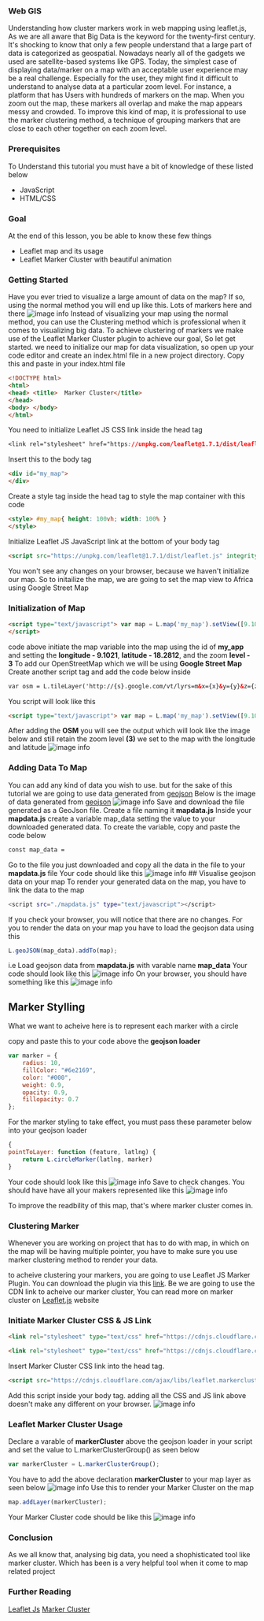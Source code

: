 ### Web GIS
 Understanding how cluster markers work in web mapping using leaflet.js, As we are all aware that Big Data is the keyword for the twenty-first century. It's shocking to know that only a few people understand that a large part of data is categorized as geospatial. Nowadays nearly all of the gadgets we used are satellite-based systems like GPS. Today, the simplest case of displaying data/marker on a map with an acceptable user experience may be a real challenge. Especially for the user, they might find it difficult to understand to analyse data at a particular zoom level. For instance, a platform that has Users with hundreds of markers on the map. When you zoom out the map, these markers all overlap and make the map appears messy and crowded. To improve this kind of map, it is professional to use the marker clustering method, a technique of grouping markers that are close to each other together on each zoom level. 
### Prerequisites
To Understand this tutorial you must have a bit of knowledge of these listed below
- JavaScript
- HTML/CSS
### Goal
At the end of this lesson, you be able to know these few things
- Leaflet map and its usage
- Leaflet Marker Cluster with beautiful animation
### Getting Started
Have you ever tried to visualize a large amount of data on the map? If so, using the normal method you will end up like this. Lots of markers here and there
![image info](engineering-education/understanding-how-cluster-marker-works/marker.png)
Instead of visualizing your map using the normal method, you can use the Clustering method which is professional when it comes to visualizing big data. To achieve clustering of markers we make use of the Leaflet Marker Cluster plugin to achieve our goal, So let get started. we need to initialize our map for data visualization, so open up your code editor and create an index.html file in a new project directory. Copy this and paste in your index.html file
```html
<!DOCTYPE html>
<html>
<head> <title>	Marker Cluster</title>
</head>
<body> </body>
</html>
```
You need to initialize Leaflet JS CSS link inside the head tag
```css
<link rel="stylesheet" href="https://unpkg.com/leaflet@1.7.1/dist/leaflet.css" integrity="sha512-xodZBNTC5n17Xt2atTPuE1HxjVMSvLVW9ocqUKLsCC5CXdbqCmblAshOMAS6/keqq/sMZMZ19scR4PsZChSR7A==" crossorigin=""/>
```
Insert this to the body tag
```html
<div id="my_map">
</div>
```
Create a style tag inside the head tag to style the map container with this code
```html
<style> #my_map{ height: 100vh; width: 100% }
</style>
```
Initialize Leaflet JS JavaScript link at the bottom of your body tag
```html
<script src="https://unpkg.com/leaflet@1.7.1/dist/leaflet.js" integrity="sha512-XQoYMqMTK8LvdxXYG3nZ448hOEQiglfqkJs1NOQV44cWnUrBc8PkAOcXy20w0vlaXaVUearIOBhiXZ5V3ynxwA==" crossorigin=""> </script>
```
You won't see any changes on your browser, because we haven't initialize our map. So to initailize the map, we are going to set the map view to Africa using Google Street Map
### Initialization of Map
```html
<script type="text/javascript"> var map = L.map('my_map').setView([9.1021, 18.2812], 3);
</script>
```
code above initiate the map variable into the map using the id of **my_app** and setting the **longitude - 9.1021**, **latitude - 18.2812**, and the zoom **level - 3** To add our OpenStreetMap which we will be using **Google Street Map** Create another script tag and add the code below inside
```html
var osm = L.tileLayer('http://{s}.google.com/vt/lyrs=m&x={x}&y={y}&z={z}', { maxZoom: 50, subdomains: ['mt0', 'mt1', 'mt2', 'mt3'] }); osm.addTo(map);
```
You script will look like this
```html
<script type="text/javascript"> var map = L.map('my_map').setView([9.1021, 18.2812], 3); var osm = L.tileLayer('http://{s}.google.com/vt/lyrs=m&x={x}&y={y}&z={z}', { maxZoom: 50, subdomains: ['mt0', 'mt1', 'mt2', 'mt3'] }); osm.addTo(map); </script>
```
After adding the **OSM** you will see the output which will look like the image below and still retain the zoom level **(3)** we set to the map with the longitude and latitude
![image info](engineering-education/understanding-how-cluster-marker-works/map.png)
### Adding Data To Map
You can add any kind of data you wish to use. but for the sake of this tutorial we are going to use data generated from [geojson](geojson.io) Below is the image of data generated from [geojson](geojson.io)
![image info](engineering-education/understanding-how-cluster-marker-works/data.png)
Save and download the file generated as a GeoJson file. Create a file naming it **mapdata.js** Inside your **mapdata.js** create a variable map_data setting the value to your downloaded generated data. To create the variable, copy and paste the code below
```sh
const map_data =
```
Go to the file you just downloaded and copy all the data in the file to your **mapdata.js** file Your code should like this
![image info](engineering-education/understanding-how-cluster-marker-works/datta.png) ## Visualise geojson data on your map
To render your generated data on the map, you have to link the data to the map
```sh
<script src="./mapdata.js" type="text/javascript"></script>
```
If you check your browser, you will notice that there are no changes. For you to render the data on your map you have to load the geojson data using this 
```js
L.geoJSON(map_data).addTo(map);
```
i.e Load geojson data from **mapdata.js** with varable name **map_data** Your code should look like this ![image info](engineering-education/understanding-how-cluster-marker-works/load.png) On your browser, you should have something like this ![image info](engineering-education/understanding-how-cluster-marker-works/map-marker.png)

## Marker Stylling
What we want to acheive here is to represent each marker with a circle

copy and paste this to your code above the **geojson loader** 
```js
var marker = {
    radius: 10,
    fillColor: "#6e2169",
    color: "#000",
    weight: 0.9,
    opacity: 0.9,
    fillopacity: 0.7
};
```
For the marker styling to take effect, you must pass these parameter below into your geojson loader
```js
{
pointToLayer: function (feature, latlng) {
    return L.circleMarker(latlng, marker)
}
```
Your code should look like this
![image info](engineering-education/understanding-how-cluster-marker-works/marker-styling.png)
Save to check changes. You should have have all your makers represented like this
![image info](engineering-education/understanding-how-cluster-marker-works/marker-style.png)

To improve the readbility of this map, that's where marker cluster comes in.

### Clustering Marker
Whenever you are working on project that has to do with map, in which on the map will be having multiple pointer, you have to make sure you use marker clustering method to render your data.

to acheive clustering your markers, you are going to use Leaflet JS Marker Plugin. You can download the plugin via this [link](https://github.com/Leaflet/Leaflet.markercluster). Be we are going to use the CDN link to acheive our marker cluster, You can read more on marker cluster on [Leaflet.js](https://leafletjs.com/2012/08/20/guest-post-markerclusterer-0-1-released.html) website

### Initiate Marker Cluster CSS & JS Link
```html
<link rel="stylesheet" type="text/css" href="https://cdnjs.cloudflare.com/ajax/libs/leaflet.markercluster/1.5.3/MarkerCluster.css">

<link rel="stylesheet" type="text/css" href="https://cdnjs.cloudflare.com/ajax/libs/leaflet.markercluster/1.5.3/MarkerCluster.Default.css">
```
Insert Marker Cluster CSS link into the head tag.
```html
<script src="https://cdnjs.cloudflare.com/ajax/libs/leaflet.markercluster/1.5.3/leaflet.markercluster.js" type="text/javascript"></script>
```
Add this script inside your body tag. adding all the CSS and JS link above doesn't make any different on your browser.
![image info](engineering-education/understanding-how-cluster-marker-works/marker-style.png)

### Leaflet Marker Cluster Usage
Declare a varable of **markerCluster** above the geojson loader in your script and set the value to L.markerClusterGroup() as seen below
```js
var markerCluster = L.markerClusterGroup();
```
You have to add the above declaration **markerCluster** to your map layer as seen below 
![image info](engineering-education/understanding-how-cluster-marker-works/mae.png)
Use this to render your Marker Cluster on the map 
```js
map.addLayer(markerCluster);
```
Your Marker Cluster code should be like this
![image info](engineering-education/understanding-how-cluster-marker-works/marrrr.png)


### Conclusion
As we all know that, analysing big data, you need a shophisticated tool like marker cluster.
Which has been is a very helpful tool when it come to map related project

### Further Reading
[Leaflet Js](https://leafletjs.com/)
[Marker Cluster](https://leafletjs.com/2012/08/20/guest-post-markerclusterer-0-1-released.html)







